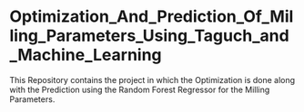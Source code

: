 # Optimization_And_Prediction_Of_Milling_Parameters_Using_Taguch_and_Machine_Learning
This Repository contains the project in which the Optimization is done along with the Prediction using the Random Forest Regressor for the Milling Parameters.
